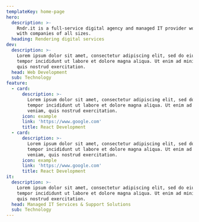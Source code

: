 ```yaml
---
templateKey: home-page
hero:
  description: >-
    Rndr.it is a full-service digital agency and managed IT provider working
    with companies of all sizes.
  heading: Rendering digital services
dev:
  description: >-
    Lorem ipsum dolor sit amet, consectetur adipiscing elit, sed do eiusmod
    tempor incididunt ut labore et dolore magna aliqua. Ut enim ad minim veniam,
    quis nostrud exercitation.
  head: Web Development
  sub: Technology
feature:
  - card:
      description: >-
        Lorem ipsum dolor sit amet, consectetur adipiscing elit, sed do eiusmod
        tempor incididunt ut labore et dolore magna aliqua. Ut enim ad minim
        veniam, quis nostrud exercitation.
      icon: example
      link: 'https://www.google.com'
      title: React Development
  - card:
      description: >-
        Lorem ipsum dolor sit amet, consectetur adipiscing elit, sed do eiusmod
        tempor incididunt ut labore et dolore magna aliqua. Ut enim ad minim
        veniam, quis nostrud exercitation.
      icon: example
      link: 'https://www.google.com'
      title: React Development
it:
  description: >-
    Lorem ipsum dolor sit amet, consectetur adipiscing elit, sed do eiusmod
    tempor incididunt ut labore et dolore magna aliqua. Ut enim ad minim veniam,
    quis nostrud exercitation.
  head: Managed IT Services & Support Solutions
  sub: Technology
---
```


